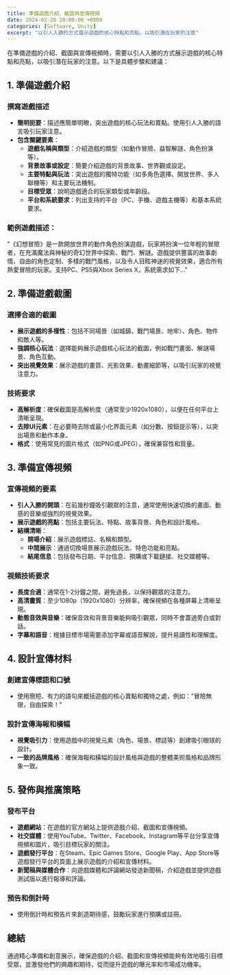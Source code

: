 ```yaml
---
title: 準備遊戲介紹、截圖與宣傳視頻
date: 2024-02-28 20:00:00 +0800
categories: [Software, Unity]
excerpt: "以引人入勝的方式展示遊戲的核心特點和亮點，以吸引潛在玩家的注意"
---
```


在準備遊戲的介紹、截圖與宣傳視頻時，需要以引人入勝的方式展示遊戲的核心特點和亮點，以吸引潛在玩家的注意。以下是具體步驟和建議：

## **1. 準備遊戲介紹**

### **撰寫遊戲描述**
- **簡明扼要**：描述應簡單明瞭，突出遊戲的核心玩法和賣點。使用引人入勝的語言吸引玩家注意。
- **包含關鍵要素**：
  - **遊戲名稱與類型**：介紹遊戲的類型（如動作冒險、益智解謎、角色扮演等）。
  - **背景故事或設定**：簡要介紹遊戲的背景故事、世界觀或設定。
  - **主要特點與玩法**：突出遊戲的獨特功能（如多角色選擇、開放世界、多人聯機等）和主要玩法機制。
  - **目標受眾**：說明遊戲適合的玩家類型或年齡段。
  - **平台和系統要求**：列出支持的平台（PC、手機、遊戲主機等）和基本系統要求。

### **範例遊戲描述：**
"《幻想冒險》是一款開放世界的動作角色扮演遊戲，玩家將扮演一位年輕的冒險者，在充滿魔法與神秘的奇幻世界中探索、戰鬥、解謎。遊戲提供豐富的故事劇情、自由的角色定制、多樣的戰鬥風格，以及令人目眩神迷的視覺效果，適合所有熱愛冒險的玩家。支持PC、PS5與Xbox Series X，系統需求如下…"

## **2. 準備遊戲截圖**

### **選擇合適的截圖**
- **展示遊戲的多樣性**：包括不同場景（如城鎮、戰鬥場景、地牢）、角色、物件和敵人等。
- **強調核心玩法**：選擇能夠展示遊戲核心玩法的截圖，例如戰鬥畫面、解謎場景、角色互動。
- **突出視覺效果**：展示遊戲的畫質、光影效果、動畫細節等，以吸引玩家的視覺注意力。

### **技術要求**
- **高解析度**：確保截圖是高解析度（通常至少1920x1080），以便在任何平台上清晰呈現。
- **去除UI元素**：在必要時去除或最小化界面元素（如分數、按鈕提示等），以突出場景和動作本身。
- **格式**：使用常見的圖片格式（如PNG或JPEG），確保兼容性和質量。

## **3. 準備宣傳視頻**

### **宣傳視頻的要素**
- **引人入勝的開頭**：在前幾秒鐘吸引觀眾的注意，通常使用快速切換的畫面、動感的音樂或強烈的視覺效果。
- **展示遊戲的亮點**：包括主要玩法、特點、故事背景、角色和設計風格。
- **結構清晰**：
  - **開場介紹**：展示遊戲標誌、名稱和類型。
  - **中間展示**：通過切換場景展示遊戲玩法、特色功能和亮點。
  - **結尾信息**：包括發布日期、平台信息、預購或下載鏈接、社交媒體等。

### **視頻技術要求**
- **長度合適**：通常在1-2分鐘之間，避免過長，以保持觀眾的注意力。
- **高清畫質**：至少1080p（1920x1080）分辨率，確保視頻在各種屏幕上清晰呈現。
- **動態音效與音樂**：確保音效和背景音樂能夠吸引觀眾，同時不會蓋過旁白或對話。
- **字幕和語音**：根據目標市場需要添加字幕或語音解說，提升易讀性和理解度。

## **4. 設計宣傳材料**

### **創建宣傳標語和口號**
- 使用簡短、有力的語句來概括遊戲的核心賣點和獨特之處，例如："冒險無限，自由探索！"

### **設計宣傳海報和橫幅**
- **視覺吸引力**：使用遊戲中的視覺元素（角色、場景、標誌等）創建吸引眼球的設計。
- **一致的品牌風格**：確保海報和橫幅的設計風格與遊戲的整體美術風格和品牌形象一致。

## **5. 發佈與推廣策略**

### **發布平台**
- **遊戲網站**：在遊戲的官方網站上提供遊戲介紹、截圖和宣傳視頻。
- **社交媒體**：使用YouTube、Twitter、Facebook、Instagram等平台分享宣傳視頻和圖片，吸引目標玩家的關注。
- **遊戲發行平台**：在Steam、Epic Games Store、Google Play、App Store等遊戲發行平台的頁面上展示遊戲的介紹和宣傳材料。
- **新聞稿與媒體合作**：向遊戲媒體和評論網站發送新聞稿，介紹遊戲並提供遊戲測試版以進行報導和評論。

### **預告和倒計時**
- 使用倒計時和預告片來創造期待感，鼓勵玩家進行預購或註冊。

## **總結**

通過精心準備和創意展示，確保遊戲的介紹、截圖和宣傳視頻能夠有效地吸引目標受眾，並激發他們的興趣和期待，從而提升遊戲的曝光率和市場成功機率。
